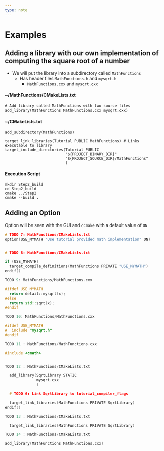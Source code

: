 ```yaml
---
type: note
---
```

# Examples
## Adding a library with our own implementation of computing the square root of a number
- We will put the library into a subdirectory called `MathFunctions`
	- Has header files `MathFunctions.h` and `mysqrt.h`
		- `MathFunctions.cxx` and `mysqrt.cxx`

#### ~/MathFunctions/CMakeLists.txt
```CMakeLists.txt
# Add library called MathFunctions with two source files
add_library(MathFunctions MathFunctions.cxx mysqrt.cxx)
```
#### ~/CMakeLists.txt
```CMakeLists
add_subdirectory(MathFunctions)

target_link_libraries(Tutorial PUBLIC MathFunctions) # Links executable to library
target_include_directories(Tutorial PUBLIC
                           "${PROJECT_BINARY_DIR}"
                           "${PROJECT_SOURCE_DIR}/MathFunctions"
						   )
```

#### Execution Script
```shell
mkdir Step2_build
cd Step2_build
cmake ../Step2
cmake --build .
```

## Adding an Option
Option will be seen with the GUI and `ccmake` with a default value of `ON`

```cpp
# TODO 7: MathFunctions/CMakeLists.txt
option(USE_MYMATH "Use tutorial provided math implementation" ON)


# TODO 8: MathFunctions/CMakeLists.txt

if (USE_MYMATH)
  target_compile_definitions(MathFunctions PRIVATE "USE_MYMATH")
endif()

TODO 9: MathFunctions/MathFunctions.cxx

#ifdef USE_MYMATH
  return detail::mysqrt(x);
#else
  return std::sqrt(x);
#endif

TODO 10: MathFunctions/MathFunctions.cxx

#ifdef USE_MYMATH
#  include "mysqrt.h"
#endif

TODO 11 : MathFunctions/MathFunctions.cxx

#include <cmath>


TODO 12 : MathFunctions/CMakeLists.txt

  add_library(SqrtLibrary STATIC
              mysqrt.cxx
              )

  # TODO 6: Link SqrtLibrary to tutorial_compiler_flags

  target_link_libraries(MathFunctions PRIVATE SqrtLibrary)
endif()

TODO 13 : MathFunctions/CMakeLists.txt

  target_link_libraries(MathFunctions PRIVATE SqrtLibrary)

TODO 14 : MathFunctions/CMakeLists.txt

add_library(MathFunctions MathFunctions.cxx)
```
